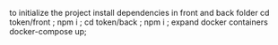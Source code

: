 to initialize the project 
install dependencies in front and back folder 
cd token/front ; npm i ;
cd token/back ; npm i ;
expand docker containers
docker-compose up;
